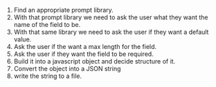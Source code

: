 1. Find an appropriate prompt library.
2. With that prompt library we need to ask the user what they want
the name of the field to be.
3. With that same library we need to ask the user if they want a 
default value.
4. Ask the user if the want a max length for the field.
5. Ask the user if they want the field to be required.
6. Build it into a javascript object and decide structure of it.
7. Convert the object into a JSON string 
8. write the string to a file.